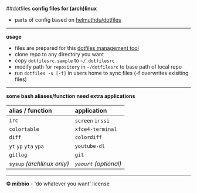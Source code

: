 ##dotfiles
**config files for (arch)linux**

* parts of config based on [helmuthdu/dotfiles](https://github.com/helmuthdu/dotfiles)

***

**usage**
* files are prepared for this [dotfiles management tool](https://github.com/jbernard/dotfiles)
* clone repo to any directory you want
* copy `dotfilesrc.sample` to `~/.dotfilesrc`
* modify path for `repository` in `~/dotfilesrc` to base path of local repo
* run `dotfiles -s [-f]` in users home to sync files (-f overwrites exisiting files)

***

**some bash aliases/function need extra applications**

|alias / function|application|
|:---------------|:----------|
|```irc```|```screen``` ```irssi```|
|```colortable```|```xfce4-terminal```|
|```diff```|```colordiff```|
|```yt``` ```yp``` ```yta``` ```ypa```|```youtube-dl```|
|```gitlog```|```git```|
|```sysup``` *(archlinux only)*|*```yaourt``` (optional)*|

***

**&copy; mibbio** - 'do whatever you want' license
